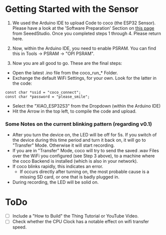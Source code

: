 # Getting Started with the Sensor

1. We used the Arduino IDE to upload Code to coco (the ESP32 Sensor). Please have a look at the 'Software Preparation' Section on [this page](https://wiki.seeedstudio.com/xiao_esp32s3_getting_started/#software-preparation) from SeeedStudio. Once you completed steps 1 through 4. Please return here.

2. Now, within the Arduino IDE, you need to enable PSRAM. You can find this in Tools -> PSRAM -> "OPI PSRAM".

3. Now you are all good to go. These are the final steps:
- Open the latest .ino file from the coco_run_* Folder.
- Exchange the default WiFi Settings, for your own. Look for the latter in the code:
```
const char *ssid = "coco_connect";
const char *password = "please_smile";
``` 
- Select the "XIAO_ESP32S3" from the Dropdown (within the Arduino IDE)
- Hit the Arrow in the top left, to compile the code and upload.

### Some Notes on the current blinking pattern (regarding v0.1)
- After you turn the device on, the LED will be off for 5s. If you switch of the device during this time period and turn it back on, it will go to "Transfer" Mode. Otherwise it will start recording.
- If you are in "Transfer" Mode, coco will try to send the saved .wav Files over the WiFi you configured (see Step 3 above), to a machine where the coco Backend is installed (which is also in your network).
- If coco blinks rapidly, this indicates an error.
	- If occurs directly after turning on, the most probable cause is a missing SD card, or one that is badly plugged in.
- During recording, the LED will be solid on. 

# ToDo
- [ ] Include a "How to Build" the Thing Tutorial or YouTube Video.
- [ ] Check whether the CPU Clock has a notable effect on wifi transfer speed.